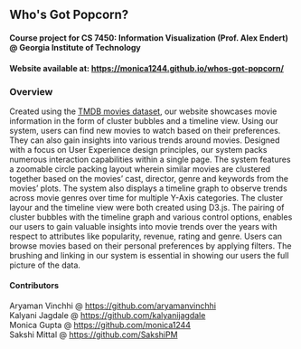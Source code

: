 ## Who's Got Popcorn?
#### Course project for CS 7450: Information Visualization (Prof. Alex Endert) @ Georgia Institute of Technology
#### Website available at: https://monica1244.github.io/whos-got-popcorn/

### Overview
Created using the [TMDB movies dataset](https://www.kaggle.com/tmdb/tmdb-movie-metadata?select=tmdb_5000_credits.csv), our website showcases movie information in the form of cluster bubbles and a timeline view. Using our system, users can find new movies to watch based on their preferences. They can also gain insights into various trends around movies. Designed with a focus on User Experience design principles, our system packs numerous interaction capabilities within a single page. The system features a zoomable circle packing layout wherein similar movies are clustered together based on the movies’ cast, director, genre and keywords from the movies’ plots. The system also displays a timeline graph to observe trends across movie genres over time for multiple Y-Axis categories. The cluster layour and the timeline view were both created using D3.js. The pairing of cluster bubbles with the timeline graph and various control options, enables our users to gain valuable insights into movie trends over the years with respect to attributes like popularity, revenue, rating and genre. Users can browse movies based on their personal preferences by applying filters. The brushing and linking in our system is essential in showing our users the full picture of the data.

#### Contributors
Aryaman Vinchhi @ https://github.com/aryamanvinchhi <br>
Kalyani Jagdale @ https://github.com/kalyanijagdale <br>
Monica Gupta @ https://github.com/monica1244 <br>
Sakshi Mittal @ https://github.com/SakshiPM

